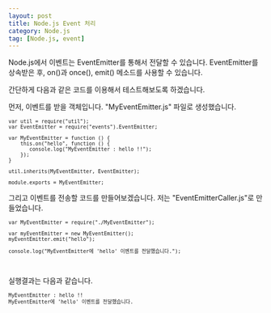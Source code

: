 ```yaml
---
layout: post
title: Node.js Event 처리
category: Node.js
tag: [Node.js, event]
---
```


Node.js에서 이벤트는 EventEmitter를 통해서 전달할 수 있습니다.
EventEmitter를 상속받은 후, on()과 once(), emit() 메소드를 사용할 수 있습니다.

간단하게 다음과 같은 코드를 이용해서 테스트해보도록 하겠습니다.

먼저, 이벤트를 받을 객체입니다. "MyEventEmitter.js" 파일로 생성했습니다.

<pre class="prettyprint" style="font-size:0.7em;">
var util = require("util");
var EventEmitter = require("events").EventEmitter;

var MyEventEmitter = function () {
    this.on("hello", function () {
       console.log("MyEventEmitter : hello !!");
    });
}

util.inherits(MyEventEmitter, EventEmitter);

module.exports = MyEventEmitter;
</pre>


그리고 이벤트를 전송할 코드를 만들어보겠습니다. 저는 "EventEmitterCaller.js"로 만들었습니다.

<pre class="prettyprint" style="font-size:0.7em;">
var MyEventEmitter = require("./MyEventEmitter");

var myEventEmitter = new MyEventEmitter();
myEventEmitter.emit("hello");

console.log("MyEventEmitter에 'hello' 이벤트를 전달했습니다.");
</pre>

<br>

실행결과는 다음과 같습니다.

<pre class="prettyprint" style="font-size:0.7em;">
MyEventEmitter : hello !!
MyEventEmitter에 'hello' 이벤트를 전달했습니다.
</pre>